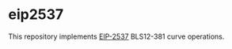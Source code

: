 # eip2537

This repository implements [EIP-2537](https://github.com/ethereum/EIPs/pull/2537/) BLS12-381 curve operations.
